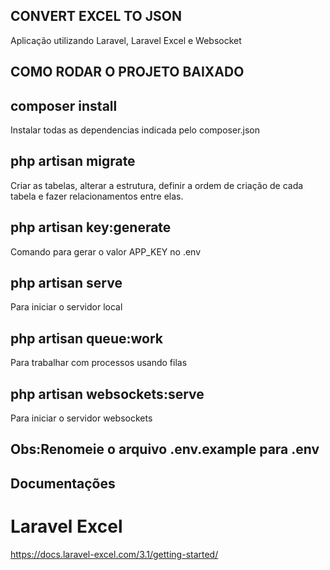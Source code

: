 ## CONVERT EXCEL TO JSON
Aplicação utilizando Laravel, Laravel Excel e Websocket 

## COMO RODAR O PROJETO BAIXADO

## composer install 
Instalar todas as dependencias indicada pelo composer.json

## php artisan migrate
Criar as tabelas, alterar a estrutura, definir a ordem de criação de cada tabela e fazer relacionamentos entre elas.

## php artisan key:generate 
Comando para gerar o valor APP_KEY no .env

## php artisan serve
Para iniciar o servidor local

## php artisan queue:work
Para trabalhar com processos usando filas

## php artisan websockets:serve
Para iniciar o servidor websockets


## Obs:Renomeie o arquivo .env.example para .env


## Documentações 

# Laravel Excel

https://docs.laravel-excel.com/3.1/getting-started/
